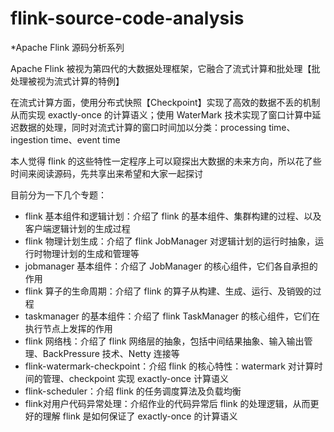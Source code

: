 # flink-source-code-analysis
*Apache Flink 源码分析系列

Apache Flink 被视为第四代的大数据处理框架，它融合了流式计算和批处理【批处理被视为流式计算的特例】

在流式计算方面，使用分布式快照【Checkpoint】实现了高效的数据不丢的机制从而实现 exactly-once 的计算语义；使用 WaterMark 技术实现了窗口计算中延迟数据的处理，同时对流式计算的窗口时间加以分类：processing time、ingestion time、event time

本人觉得 flink 的这些特性一定程序上可以窥探出大数据的未来方向，所以花了些时间来阅读源码，先共享出来希望和大家一起探讨

目前分为一下几个专题：

- flink 基本组件和逻辑计划：介绍了 flink 的基本组件、集群构建的过程、以及客户端逻辑计划的生成过程
- flink 物理计划生成：介绍了 flink JobManager 对逻辑计划的运行时抽象，运行时物理计划的生成和管理等
- jobmanager 基本组件：介绍了 JobManager 的核心组件，它们各自承担的作用
- flink 算子的生命周期：介绍了 flink 的算子从构建、生成、运行、及销毁的过程
- taskmanager 的基本组件：介绍了 flink TaskManager 的核心组件，它们在执行节点上发挥的作用
- flink 网络栈：介绍了 flink 网络层的抽象，包括中间结果抽象、输入输出管理、BackPressure 技术、Netty 连接等
- flink-watermark-checkpoint：介绍 flink 的核心特性：watermark 对计算时间的管理、checkpoint 实现 exactly-once 计算语义
- flink-scheduler：介绍 flink 的任务调度算法及负载均衡
- flink对用户代码异常处理：介绍作业的代码异常后 flink 的处理逻辑，从而更好的理解 flink 是如何保证了 exactly-once 的计算语义



